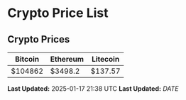 # Crypto Price List

## Crypto Prices
| Bitcoin | Ethereum | Litecoin |
| ------- | -------- | -------- |
| $104862 | $3498.2 | $137.57 |
**Last Updated:** 2025-01-17 21:38 UTC
**Last Updated:** $DATE$
